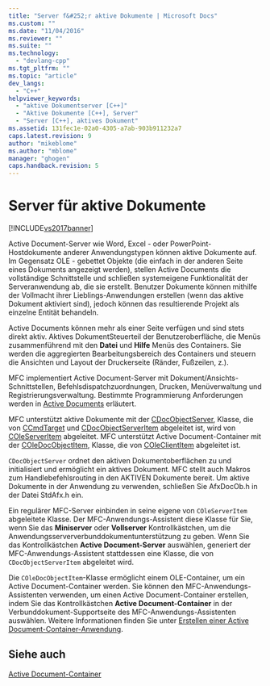 ```yaml
---
title: "Server f&#252;r aktive Dokumente | Microsoft Docs"
ms.custom: ""
ms.date: "11/04/2016"
ms.reviewer: ""
ms.suite: ""
ms.technology: 
  - "devlang-cpp"
ms.tgt_pltfrm: ""
ms.topic: "article"
dev_langs: 
  - "C++"
helpviewer_keywords: 
  - "aktive Dokumentserver [C++]"
  - "Aktive Dokumente [C++], Server"
  - "Server [C++], aktives Dokument"
ms.assetid: 131fec1e-02a0-4305-a7ab-903b911232a7
caps.latest.revision: 9
author: "mikeblome"
ms.author: "mblome"
manager: "ghogen"
caps.handback.revision: 5
---
```

# Server f&#252;r aktive Dokumente
[!INCLUDE[vs2017banner](../assembler/inline/includes/vs2017banner.md)]

Active Document\-Server wie Word, Excel \- oder PowerPoint\-Hostdokumente anderer Anwendungstypen können aktive Dokumente auf.  Im Gegensatz OLE \- gebettet Objekte \(die einfach in der anderen Seite eines Dokuments angezeigt werden\), stellen Active Documents die vollständige Schnittstelle und schließen systemeigene Funktionalität der Serveranwendung ab, die sie erstellt.  Benutzer Dokumente können mithilfe der Vollmacht ihrer Lieblings\-Anwendungen erstellen \(wenn das aktive Dokument aktiviert sind\), jedoch können das resultierende Projekt als einzelne Entität behandeln.  
  
 Active Documents können mehr als einer Seite verfügen und sind stets direkt aktiv.  Aktives DokumentSteuerteil der Benutzeroberfläche, die Menüs zusammenführend mit den **Datei** und **Hilfe** Menüs des Containers.  Sie werden die aggregierten Bearbeitungsbereich des Containers und steuern die Ansichten und Layout der Druckerseite \(Ränder, Fußzeilen, z.\).  
  
 MFC implementiert Active Document\-Server mit Dokument\/Ansichts\-Schnittstellen, Befehlsdispatchzuordnungen, Drucken, Menüverwaltung und Registrierungsverwaltung.  Bestimmte Programmierung Anforderungen werden in [Active Documents](../mfc/active-documents.md) erläutert.  
  
 MFC unterstützt aktive Dokumente mit der [CDocObjectServer](../mfc/reference/cdocobjectserver-class.md), Klasse, die von [CCmdTarget](../mfc/reference/ccmdtarget-class.md) und [CDocObjectServerItem](../mfc/reference/cdocobjectserveritem-class.md) abgeleitet ist, wird von [COleServerItem](../mfc/reference/coleserveritem-class.md) abgeleitet.  MFC unterstützt Active Document\-Container mit der [COleDocObjectItem](../mfc/reference/coledocobjectitem-class.md), Klasse, die von [COleClientItem](../mfc/reference/coleclientitem-class.md) abgeleitet ist.  
  
 `CDocObjectServer` ordnet den aktiven Dokumentoberflächen zu und initialisiert und ermöglicht ein aktives Dokument.  MFC stellt auch Makros zum Handlebefehlsrouting in den AKTIVEN Dokumente bereit.  Um aktive Dokumente in der Anwendung zu verwenden, schließen Sie AfxDocOb.h in der Datei StdAfx.h ein.  
  
 Ein regulärer MFC\-Server einbinden in seine eigene von `COleServerItem` abgeleitete Klasse.  Der MFC\-Anwendungs\-Assistent diese Klasse für Sie, wenn Sie das **Miniserver** oder **Vollserver** Kontrollkästchen, um die Anwendungsserververbunddokumentunterstützung zu geben.  Wenn Sie das Kontrollkästchen **Active Document\-Server** auswählen, generiert der MFC\-Anwendungs\-Assistent stattdessen eine Klasse, die von `CDocObjectServerItem` abgeleitet wird.  
  
 Die `COleDocObjectItem`\-Klasse ermöglicht einem OLE\-Container, um ein Active Document\-Container werden.  Sie können den MFC\-Anwendungs\-Assistenten verwenden, um einen Active Document\-Container erstellen, indem Sie das Kontrollkästchen **Active Document\-Container** in der Verbunddokument\-Supportseite des MFC\-Anwendungs\-Assistenten auswählen.  Weitere Informationen finden Sie unter [Erstellen einer Active Document\-Container\-Anwendung](../mfc/creating-an-active-document-container-application.md).  
  
## Siehe auch  
 [Active Document\-Container](../mfc/active-document-containment.md)